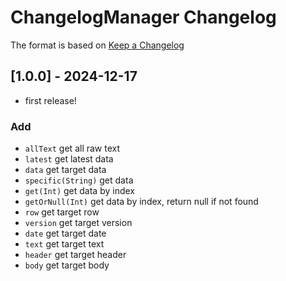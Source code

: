 # ChangelogManager Changelog

The format is based on [Keep a Changelog](https://keepachangelog.com/en/1.1.0/)

## [1.0.0] - 2024-12-17
- first release!
### Add
- `allText` get all raw text
- `latest` get latest data
- `data` get target data
- `specific(String)` get data
- `get(Int)` get data by index
- `getOrNull(Int)` get data by index, return null if not found
- `row` get target row
- `version` get target version
- `date` get target date
- `text` get target text
- `header` get target header
- `body` get target body
